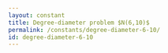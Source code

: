 ```yaml
---
layout: constant
title: Degree-diameter problem $N(6,10)$
permalink: /constants/degree-diameter-6-10/
id: degree-diameter-6-10
---
```

